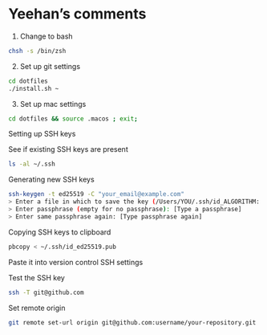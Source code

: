 # Yeehan’s comments

1. Change to bash
```bash
chsh -s /bin/zsh
```

2. Set up git settings
```bash
cd dotfiles
./install.sh ~
```

3. Set up mac settings
```bash
cd dotfiles && source .macos ; exit;

```






Setting up SSH keys


See if existing SSH keys are present 
```bash
ls -al ~/.ssh
```

Generating new SSH keys
```bash
ssh-keygen -t ed25519 -C "your_email@example.com"
> Enter a file in which to save the key (/Users/YOU/.ssh/id_ALGORITHM: [Press enter]
> Enter passphrase (empty for no passphrase): [Type a passphrase]
> Enter same passphrase again: [Type passphrase again]
```

Copying SSH keys to clipboard
```bash
pbcopy < ~/.ssh/id_ed25519.pub
```

Paste it into version control SSH settings

Test the SSH key
```bash
ssh -T git@github.com
```

Set remote origin
```bash
git remote set-url origin git@github.com:username/your-repository.git
```
